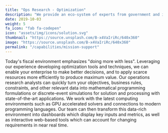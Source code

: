 ```yaml
---
title: "Ops Research - Optimization"
description: "We provide an eco-system of experts from government and industry to support mission-critical functions at national security agencies."
date: 2019-10-03
weight: 5
fa_icon: "fab fa-codepen"
icon: "assets/img/icons/solution.svg"
thumbnail: "https://source.unsplash.com/B-x4VaIriRc/640x360"
image: "https://source.unsplash.com/B-x4VaIriRc/640x360"
permalink: "/capabilities/mission-support"
---
```


Today's fiscal environment emphasizes "doing more with less". Leveraging our experience developing optimization tools and techniques, we can enable your enterprise to make better decisions, and to apply scarce resources more efficiently to produce maximum value. Our operations research analysts can quickly turn your objectives, business rules, constraints, and other relevant data into mathematical programming formulations or discrete-event simulations for solution and processing with state-of-the-art applications. We work with the latest computing environments such as GPU accelerated solvers and connections to modern programming languages. Our team can then transform this data-rich environment into dashboards which display key inputs and metrics, as well as interactive web-based tools which can account for changing requirements in near real time.
